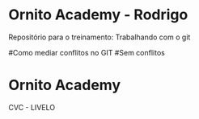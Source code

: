 # Ornito Academy - Rodrigo
Repositório para o treinamento: Trabalhando com o git

#Como mediar conflitos no GIT
#Sem conflitos
# Ornito Academy
CVC - LIVELO